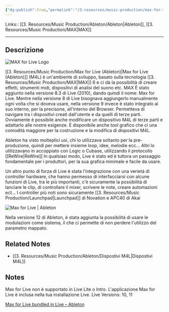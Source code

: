 ```yaml
---
{"dg-publish":true,"permalink":"/3-resources/music-production/max-for-live-ableton/","tags":["note"]}
---
```


Links:: [[3. Resources/Music Production/Ableton/Ableton\|Ableton]], [[3. Resources/Music Production/MAX\|MAX]]

---
## Descrizione

![](http://abletonuniverse.altervista.org/wp-content/uploads/2012/12/mfl.jpg "MAX for Live Logo")

[[3. Resources/Music Production/Max for Live (Ableton)\|Max for Live (Ableton)]] (M4L) è un'ambiente di sviluppo, basato sulla tecnologia [[3. Resources/Music Production/MAX\|MAX]] 6 e ci dà la possibilità di creare effetti, strumenti midi, dispositivi di analisi del suono etc.
MAX È stato aggiunto nella versione 8.3 di Live (2010), dando quindi il nome: Max for Live. 
Mentre nella versione 8 di Live bisognava aggiungerlo manualmente ogni volta che si doveva usare, nella versione 9 invece è stato integrato al suo interno, per la precisone, all'interno del Browser. Permetteva di navigare tra i dispositivi creati dall'utente e da quelli di terze parti. 
Ovviamente è possibile anche modificare un dispositivo M4L di terze parti e adattarlo alle nostre esigenze. È disponibile anche tool grafico  che ci una comodità maggiore per la costruzione e la modifica di dispositivi M4L.

Ableton ha visto molteplici usi, chi lo utilizzava soltanto per la pre-produzione, quindi per mettere insieme loop, idee, melodie ecc...  Altri lo utilizzavano in accoppiato con Logic o Cubase, utilizzando il protocollo [[ReWire\|ReWire]] In qualsiasi modo, Live è stato ed è tuttora un passaggio fondamentale per i produttori, per la sua grafica minimale e facile da usare.

Un altro punto di forza di Live è stata l'integrazione con una verietà di controller hardware, che hanno permesso di interfacciarsi con alcune funzioni di Live, tra le più importanti, c'è sicuramente la possibilità di lanciare le clip, di controllare il mixer, scrivere le note, creare automazioni ect...
I controller più noti sono sicuramente [[3. Resources/Music Production/Launchpad\|Launchpad]] di Novation e APC40 di Akai

![Max for Live | Ableton](https://ableton-production.imgix.net/live/screenshot-max.jpg?auto=compress%2Cformat&w=768)


Nella versione 12 di Ableton, è stata aggiunta la possibilità di usare le modulazioni come sistema, il che ci permette di non perdere l'utilizzo del parametro mappato. 

## Related Notes

- [[3. Resources/Music Production/Ableton/Dispostivi M4L\|Dispostivi M4L]]

## Notes

Max for Live non è supportato in Live Lite o Intro.
L'applicazione Max for Live è inclusa nella tua installazione Live.
Live Versions: 10, 11

[Max for Live bundled in Live – Ableton](https://help.ableton.com/hc/en-us/articles/360000036850-Max-for-Live-bundled-in-Live)




